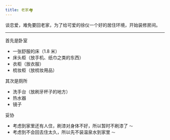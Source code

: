 ```yaml
---
title: 老家🏘
---
```


谈恋爱，难免要回老家，为了给可爱的徐仪一个好的居住环境，开始装修房间。

---

首先是卧室

- 一张舒服的床（1.8 米）
- 床头柜（放手机、纸巾之类的东西）
- 衣柜（放衣服）
- 梳妆柜（放梳妆用品）

其次是厕所

- 洗手台（放刷牙杯子的地方）
- 热水器
- 镜子

妥协

- 考虑到家里还有人住，刷漆对身体不好，所以暂时不刷漆了 `～`
- 考虑到不会回去住太久，所以先不装温泉水到家里 `～`
